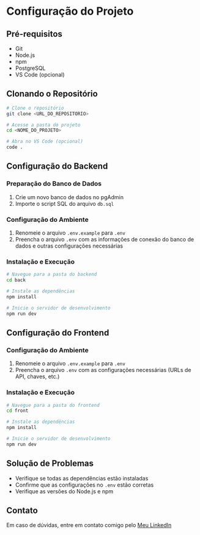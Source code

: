 # Configuração do Projeto

## Pré-requisitos
- Git
- Node.js
- npm
- PostgreSQL
- VS Code (opcional)

## Clonando o Repositório

```bash
# Clone o repositório
git clone <URL_DO_REPOSITORIO>

# Acesse a pasta do projeto
cd <NOME_DO_PROJETO>

# Abra no VS Code (opcional)
code .
```

## Configuração do Backend

### Preparação do Banco de Dados
1. Crie um novo banco de dados no pgAdmin
2. Importe o script SQL do arquivo `db.sql`

### Configuração do Ambiente
1. Renomeie o arquivo `.env.example` para `.env`
2. Preencha o arquivo `.env` com as informações de conexão do banco de dados e outras configurações necessárias

### Instalação e Execução
```bash
# Navegue para a pasta do backend
cd back

# Instale as dependências
npm install

# Inicie o servidor de desenvolvimento
npm run dev
```

## Configuração do Frontend

### Configuração do Ambiente
1. Renomeie o arquivo `.env.example` para `.env`
2. Preencha o arquivo `.env` com as configurações necessárias (URLs de API, chaves, etc.)

### Instalação e Execução
```bash
# Navegue para a pasta do frontend
cd front

# Instale as dependências
npm install

# Inicie o servidor de desenvolvimento
npm run dev
```

## Solução de Problemas
- Verifique se todas as dependências estão instaladas
- Confirme que as configurações no `.env` estão corretas
- Verifique as versões do Node.js e npm

## Contato
Em caso de dúvidas, entre em contato comigo pelo [Meu LinkedIn]([https://www.example.com](https://www.linkedin.com/in/jussivan-bezerra-matos-49254228b/))
